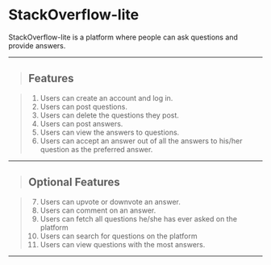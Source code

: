 # StackOverflow-lite
StackOverflow-lite is a platform where people can ask questions and provide answers.

----------------------------------------------------------------------------------------------------------------
>## Features

> 1. Users can create an account and log in.
> 2. Users can post questions.
> 3. Users can delete the questions they post.
> 4. Users can post answers.
> 5. Users can view the answers to questions.
> 6. Users can accept an answer out of all the answers to his/her question as the preferred answer.

--------------------------------------------------------------------------------------------------------------------
>## Optional Features

> 7.  Users can upvote or downvote an answer.
> 8.  Users can comment on an answer.
> 9.  Users can fetch all questions he/she has ever asked on the platform
> 10. Users can search for questions on the platform
> 11. Users can view questions with the most answers.

----------------------------------------------------------------------------------------------------------------------
> 
